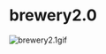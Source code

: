 # brewery2.0
![brewery2.1gif](https://github.com/jbedilio/brewery2.0/blob/master/public/assets/gif/brewery2.1.gif)
